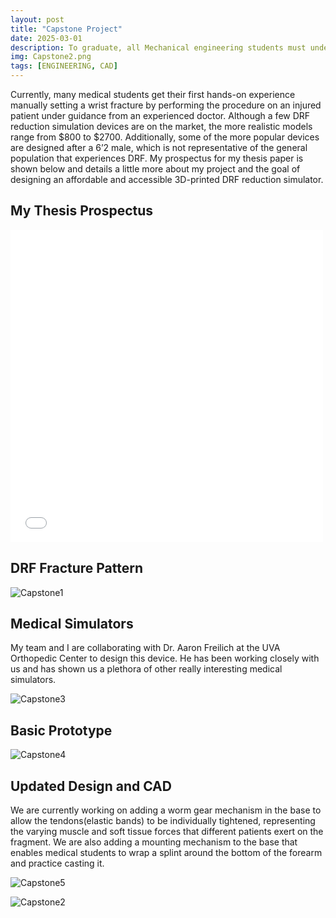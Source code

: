 ```yaml
---
layout: post
title: "Capstone Project"
date: 2025-03-01
description: To graduate, all Mechanical engineering students must undertake a capstone design project where they create a solution for some type of problem. My chosen project focuses on Distal Radius Fracture Reduction, and my team and  I are designing an accessible and inexpensive 3D-printed reduction device.
img: Capstone2.png
tags: [ENGINEERING, CAD]
---
```


Currently, many medical students get their first hands-on experience manually setting a wrist fracture by performing the procedure on an injured patient under guidance from an experienced doctor. Although a few DRF reduction simulation devices are on the market, the more realistic models range from $800 to $2700. Additionally, some of the more popular devices are designed after a 6’2 male, which is not representative of the general population that experiences DRF. My prospectus for my thesis paper is shown below and details a little more about my project and the goal of designing an affordable and accessible 3D-printed DRF reduction simulator.

## My Thesis Prospectus
<embed src="/assets/Prospectus.pdf" width="500" height="500" type="application/pdf">

## DRF Fracture Pattern
![Capstone1](http://natgrrl.github.io/assets/img/Capstone1.png)

## Medical Simulators
My team and I are collaborating with Dr. Aaron Freilich at the UVA Orthopedic Center to design this device. He has been working closely with us and has shown us a plethora of other really interesting medical simulators.

![Capstone3](http://natgrrl.github.io/assets/img/Capstone3.jpg)

## Basic Prototype
![Capstone4](http://natgrrl.github.io/assets/img/Capstone4.jpg)

## Updated Design and CAD 
We are currently working on adding a worm gear mechanism in the base to allow the tendons(elastic bands) to be individually tightened, representing the varying muscle and soft tissue forces that different patients exert on the fragment. We are also adding a mounting mechanism to the base that enables medical students to wrap a splint around the bottom of the forearm and practice casting it.

![Capstone5](http://natgrrl.github.io/assets/img/Capstone5.jpg)

![Capstone2](http://natgrrl.github.io/assets/img/Capstone2.png)

